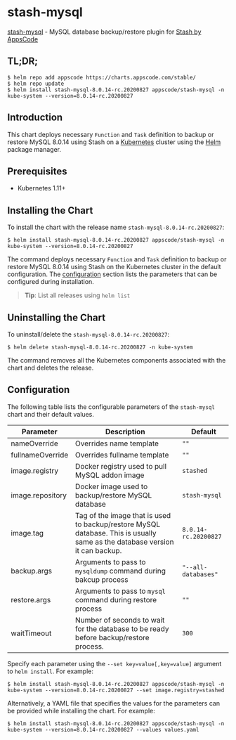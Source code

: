 # stash-mysql

[stash-mysql](https://github.com/stashed/mysql) - MySQL database backup/restore plugin for [Stash by AppsCode](https://stash.run)

## TL;DR;

```console
$ helm repo add appscode https://charts.appscode.com/stable/
$ helm repo update
$ helm install stash-mysql-8.0.14-rc.20200827 appscode/stash-mysql -n kube-system --version=8.0.14-rc.20200827
```

## Introduction

This chart deploys necessary `Function` and `Task` definition to backup or restore MySQL 8.0.14 using Stash on a [Kubernetes](http://kubernetes.io) cluster using the [Helm](https://helm.sh) package manager.

## Prerequisites

- Kubernetes 1.11+

## Installing the Chart

To install the chart with the release name `stash-mysql-8.0.14-rc.20200827`:

```console
$ helm install stash-mysql-8.0.14-rc.20200827 appscode/stash-mysql -n kube-system --version=8.0.14-rc.20200827
```

The command deploys necessary `Function` and `Task` definition to backup or restore MySQL 8.0.14 using Stash on the Kubernetes cluster in the default configuration. The [configuration](#configuration) section lists the parameters that can be configured during installation.

> **Tip**: List all releases using `helm list`

## Uninstalling the Chart

To uninstall/delete the `stash-mysql-8.0.14-rc.20200827`:

```console
$ helm delete stash-mysql-8.0.14-rc.20200827 -n kube-system
```

The command removes all the Kubernetes components associated with the chart and deletes the release.

## Configuration

The following table lists the configurable parameters of the `stash-mysql` chart and their default values.

|    Parameter     |                                                         Description                                                         |       Default        |
|------------------|-----------------------------------------------------------------------------------------------------------------------------|----------------------|
| nameOverride     | Overrides name template                                                                                                     | `""`                 |
| fullnameOverride | Overrides fullname template                                                                                                 | `""`                 |
| image.registry   | Docker registry used to pull MySQL addon image                                                                              | `stashed`            |
| image.repository | Docker image used to backup/restore MySQL database                                                                          | `stash-mysql`        |
| image.tag        | Tag of the image that is used to backup/restore MySQL database. This is usually same as the database version it can backup. | `8.0.14-rc.20200827` |
| backup.args      | Arguments to pass to `mysqldump` command  during bakcup process                                                             | `"--all-databases"`  |
| restore.args     | Arguments to pass to `mysql` command during restore process                                                                 | `""`                 |
| waitTimeout      | Number of seconds to wait for the database to be ready before backup/restore process.                                       | `300`                |


Specify each parameter using the `--set key=value[,key=value]` argument to `helm install`. For example:

```console
$ helm install stash-mysql-8.0.14-rc.20200827 appscode/stash-mysql -n kube-system --version=8.0.14-rc.20200827 --set image.registry=stashed
```

Alternatively, a YAML file that specifies the values for the parameters can be provided while
installing the chart. For example:

```console
$ helm install stash-mysql-8.0.14-rc.20200827 appscode/stash-mysql -n kube-system --version=8.0.14-rc.20200827 --values values.yaml
```
